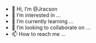 - 👋 Hi, I’m @Jracson
- 👀 I’m interested in ...
- 🌱 I’m currently learning ...
- 💞️ I’m looking to collaborate on ...
- 📫 How to reach me ...

<!---
Jracson/Jracson is a ✨ special ✨ repository because its `README.md` (this file) appears on your GitHub profile.
You can click the Preview link to take a look at your changes.
--->
